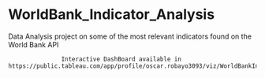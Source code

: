 # WorldBank_Indicator_Analysis
Data Analysis project on some of the most relevant indicators found on the World Bank API

                   Interactive DashBoard available in https://public.tableau.com/app/profile/oscar.robayo3093/viz/WorldBankIndicatorAnalysis/Dashboard2
